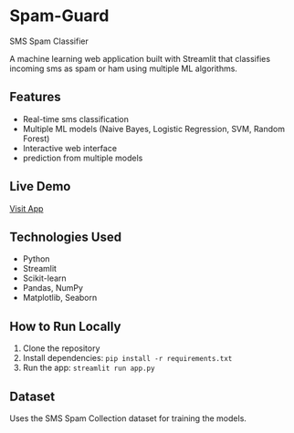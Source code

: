 # Spam-Guard
SMS Spam Classifier

A machine learning web application built with Streamlit that classifies incoming sms as spam or ham using multiple ML algorithms.

## Features
- Real-time sms classification
- Multiple ML models (Naive Bayes, Logistic Regression, SVM, Random Forest)
- Interactive web interface
- prediction from multiple models

## Live Demo
[Visit App](your-streamlit-app-link-here)

## Technologies Used
- Python
- Streamlit
- Scikit-learn
- Pandas, NumPy
- Matplotlib, Seaborn

## How to Run Locally
1. Clone the repository
2. Install dependencies: `pip install -r requirements.txt`
3. Run the app: `streamlit run app.py`

## Dataset
Uses the SMS Spam Collection dataset for training the models.
